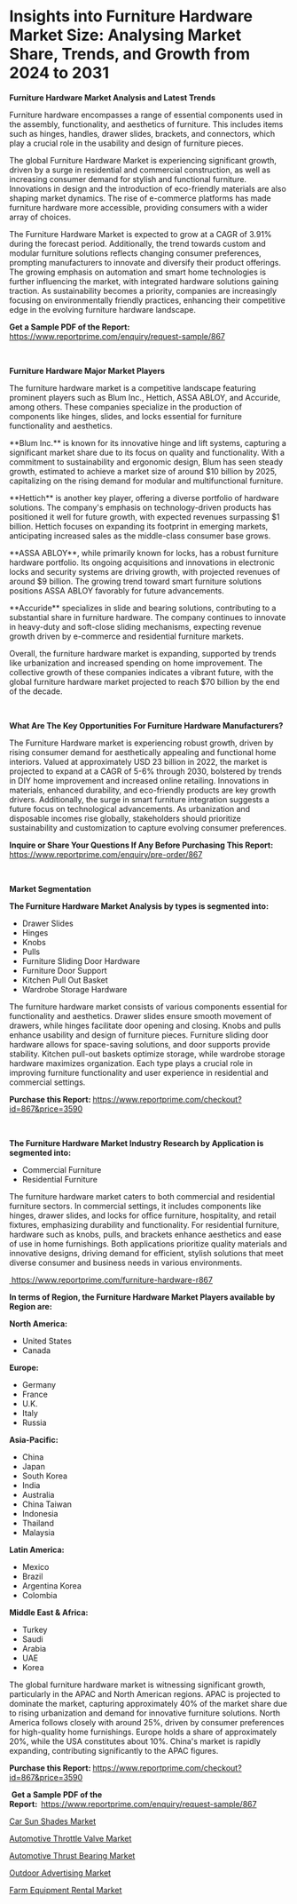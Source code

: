 <p><h1>Insights into Furniture Hardware Market Size: Analysing Market Share, Trends, and Growth from 2024 to 2031</h1></p><p><strong>Furniture Hardware Market Analysis and Latest Trends</strong></p>
<p><p>Furniture hardware encompasses a range of essential components used in the assembly, functionality, and aesthetics of furniture. This includes items such as hinges, handles, drawer slides, brackets, and connectors, which play a crucial role in the usability and design of furniture pieces. </p><p>The global Furniture Hardware Market is experiencing significant growth, driven by a surge in residential and commercial construction, as well as increasing consumer demand for stylish and functional furniture. Innovations in design and the introduction of eco-friendly materials are also shaping market dynamics. The rise of e-commerce platforms has made furniture hardware more accessible, providing consumers with a wider array of choices.</p><p>The Furniture Hardware Market is expected to grow at a CAGR of 3.91% during the forecast period. Additionally, the trend towards custom and modular furniture solutions reflects changing consumer preferences, prompting manufacturers to innovate and diversify their product offerings. The growing emphasis on automation and smart home technologies is further influencing the market, with integrated hardware solutions gaining traction. As sustainability becomes a priority, companies are increasingly focusing on environmentally friendly practices, enhancing their competitive edge in the evolving furniture hardware landscape.</p></p>
<p><strong>Get a Sample PDF of the Report:&nbsp;</strong> <a href="https://www.reportprime.com/enquiry/request-sample/867">https://www.reportprime.com/enquiry/request-sample/867</a></p>
<p>&nbsp;</p>
<p><strong>Furniture Hardware Major Market Players</strong></p>
<p><p>The furniture hardware market is a competitive landscape featuring prominent players such as Blum Inc., Hettich, ASSA ABLOY, and Accuride, among others. These companies specialize in the production of components like hinges, slides, and locks essential for furniture functionality and aesthetics.</p><p>**Blum Inc.** is known for its innovative hinge and lift systems, capturing a significant market share due to its focus on quality and functionality. With a commitment to sustainability and ergonomic design, Blum has seen steady growth, estimated to achieve a market size of around $10 billion by 2025, capitalizing on the rising demand for modular and multifunctional furniture.</p><p>**Hettich** is another key player, offering a diverse portfolio of hardware solutions. The company's emphasis on technology-driven products has positioned it well for future growth, with expected revenues surpassing $1 billion. Hettich focuses on expanding its footprint in emerging markets, anticipating increased sales as the middle-class consumer base grows.</p><p>**ASSA ABLOY**, while primarily known for locks, has a robust furniture hardware portfolio. Its ongoing acquisitions and innovations in electronic locks and security systems are driving growth, with projected revenues of around $9 billion. The growing trend toward smart furniture solutions positions ASSA ABLOY favorably for future advancements.</p><p>**Accuride** specializes in slide and bearing solutions, contributing to a substantial share in furniture hardware. The company continues to innovate in heavy-duty and soft-close sliding mechanisms, expecting revenue growth driven by e-commerce and residential furniture markets.</p><p>Overall, the furniture hardware market is expanding, supported by trends like urbanization and increased spending on home improvement. The collective growth of these companies indicates a vibrant future, with the global furniture hardware market projected to reach $70 billion by the end of the decade.</p></p>
<p>&nbsp;</p>
<p><strong>What Are The Key Opportunities For Furniture Hardware Manufacturers?</strong></p>
<p><p>The Furniture Hardware market is experiencing robust growth, driven by rising consumer demand for aesthetically appealing and functional home interiors. Valued at approximately USD 23 billion in 2022, the market is projected to expand at a CAGR of 5-6% through 2030, bolstered by trends in DIY home improvement and increased online retailing. Innovations in materials, enhanced durability, and eco-friendly products are key growth drivers. Additionally, the surge in smart furniture integration suggests a future focus on technological advancements. As urbanization and disposable incomes rise globally, stakeholders should prioritize sustainability and customization to capture evolving consumer preferences.</p></p>
<p><strong>Inquire or Share Your Questions If Any Before Purchasing This Report:</strong> <a href="https://www.reportprime.com/enquiry/pre-order/867">https://www.reportprime.com/enquiry/pre-order/867</a></p>
<p>&nbsp;</p>
<p><strong>Market Segmentation</strong></p>
<p><strong>The Furniture Hardware Market Analysis by types is segmented into:</strong></p>
<p><ul><li>Drawer Slides</li><li>Hinges</li><li>Knobs</li><li>Pulls</li><li>Furniture Sliding Door Hardware</li><li>Furniture Door Support</li><li>Kitchen Pull Out Basket</li><li>Wardrobe Storage Hardware</li></ul></p>
<p><p>The furniture hardware market consists of various components essential for functionality and aesthetics. Drawer slides ensure smooth movement of drawers, while hinges facilitate door opening and closing. Knobs and pulls enhance usability and design of furniture pieces. Furniture sliding door hardware allows for space-saving solutions, and door supports provide stability. Kitchen pull-out baskets optimize storage, while wardrobe storage hardware maximizes organization. Each type plays a crucial role in improving furniture functionality and user experience in residential and commercial settings.</p></p>
<p><strong>Purchase this Report:&nbsp;</strong><a href="https://www.reportprime.com/checkout?id=867&price=3590">https://www.reportprime.com/checkout?id=867&price=3590</a></p>
<p>&nbsp;</p>
<p><strong>The Furniture Hardware Market Industry Research by Application is segmented into:</strong></p>
<p><ul><li>Commercial Furniture</li><li>Residential Furniture</li></ul></p>
<p><p>The furniture hardware market caters to both commercial and residential furniture sectors. In commercial settings, it includes components like hinges, drawer slides, and locks for office furniture, hospitality, and retail fixtures, emphasizing durability and functionality. For residential furniture, hardware such as knobs, pulls, and brackets enhance aesthetics and ease of use in home furnishings. Both applications prioritize quality materials and innovative designs, driving demand for efficient, stylish solutions that meet diverse consumer and business needs in various environments.</p></p>
<p><a href="https://www.reportprime.com/furniture-hardware-r867">&nbsp;https://www.reportprime.com/furniture-hardware-r867</a></p>
<p><strong>In terms of Region, the Furniture Hardware Market Players available by Region are:</strong></p>
<p>
    <p> <strong> North America: </strong>
        <ul>
            <li>United States</li>
            <li>Canada</li>
        </ul>
        </p> 
    <p> <strong> Europe: </strong>
        <ul>
            <li>Germany</li>
            <li>France</li>
            <li>U.K.</li>
            <li>Italy</li>
            <li>Russia</li>
        </ul>
        </p> 
    <p> <strong> Asia-Pacific: </strong>
        <ul>
            <li>China</li>
            <li>Japan</li>
            <li>South Korea</li>
            <li>India</li>
            <li>Australia</li>
            <li>China Taiwan</li>
            <li>Indonesia</li>
            <li>Thailand</li>
            <li>Malaysia</li>
        </ul>
        </p> 
    <p> <strong> Latin America: </strong>
        <ul>
            <li>Mexico</li>
            <li>Brazil</li>
            <li>Argentina Korea</li>
            <li>Colombia</li>
        </ul>
        </p> 
    <p> <strong> Middle East & Africa: </strong>
        <ul>
            <li>Turkey</li>
            <li>Saudi</li>
            <li>Arabia</li>
            <li>UAE</li>
            <li>Korea</li>
        </ul>
    </p>
    </p>
<p><p>The global furniture hardware market is witnessing significant growth, particularly in the APAC and North American regions. APAC is projected to dominate the market, capturing approximately 40% of the market share due to rising urbanization and demand for innovative furniture solutions. North America follows closely with around 25%, driven by consumer preferences for high-quality home furnishings. Europe holds a share of approximately 20%, while the USA constitutes about 10%. China's market is rapidly expanding, contributing significantly to the APAC figures.</p></p>
<p><strong>Purchase this Report: </strong><a href="https://www.reportprime.com/checkout?id=867&price=3590">https://www.reportprime.com/checkout?id=867&price=3590</a></p>
<p>&nbsp;<strong>Get a Sample PDF of the Report:&nbsp;&nbsp;</strong><a href="https://www.reportprime.com/enquiry/request-sample/867">https://www.reportprime.com/enquiry/request-sample/867</a></p>
<p><strong></strong></p>
<p><p><a href="https://www.linkedin.com/pulse/global-car-sun-shades-market-size-share-analysis-product-type-ifp3f?trackingId=IiuHQt24RPOJIQNm6vbs%2BA%3D%3D">Car Sun Shades Market</a></p><p><a href="https://issuu.com/reportprime-2/docs/automotive-throttle-valve-market-si_266fd698f3f10a">Automotive Throttle Valve Market</a></p><p><a href="https://issuu.com/reportprime-2/docs/automotive-thrust-bearing-market-si_4bb6e4586c39e8">Automotive Thrust Bearing Market</a></p><p><a href="https://medium.com/@trameciabutler45/future-trajectory-of-the-outdoor-advertising-market-emerging-market-trends-and-forecasts-till-2031-e0fc3e3b9939">Outdoor Advertising Market</a></p><p><a href="https://medium.com/@duron7928/what-innovations-and-market-trends-are-shaping-the-farm-equipment-rental-market-fdbe7a515f82">Farm Equipment Rental Market</a></p></p>